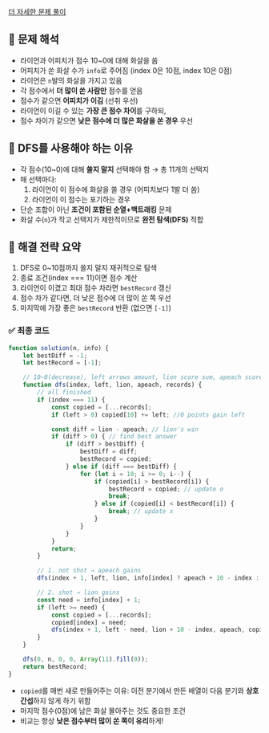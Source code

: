 [더 자세한 문제 풀이](https://velog.io/@pcwadarong/프로그래머스-2022-kakao-blind-recruitment-양궁대회)

## 🧩 문제 해석

* 라이언과 어피치가 점수 10\~0에 대해 화살을 쏨
* 어피치가 쏜 화살 수가 `info`로 주어짐 (index 0은 10점, index 10은 0점)
* 라이언은 `n`발의 화살을 가지고 있음
* 각 점수에서 **더 많이 쏜 사람만** 점수를 얻음
* 점수가 같으면 **어피치가 이김** (선취 우선)
* 라이언이 이길 수 있는 **가장 큰 점수 차이**를 구하되,
* 점수 차이가 같으면 **낮은 점수에 더 많은 화살을 쏜 경우** 우선

## 🔎 DFS를 사용해야 하는 이유

* 각 점수(10\~0)에 대해 **쏠지 말지** 선택해야 함 → 총 11개의 선택지
* 매 선택마다:
  1. 라이언이 이 점수에 화살을 쏠 경우 (어피치보다 1발 더 쏨)
  2. 라이언이 이 점수는 포기하는 경우
* 단순 조합이 아닌 **조건이 포함된 순열+백트래킹** 문제
* 화살 수(`n`)가 작고 선택지가 제한적이므로 **완전 탐색(DFS)** 적합

## 🧠 해결 전략 요약

1. DFS로 0\~10점까지 쏠지 말지 재귀적으로 탐색
2. 종료 조건(index === 11)이면 점수 계산
3. 라이언이 이겼고 최대 점수 차라면 `bestRecord` 갱신
4. 점수 차가 같다면, 더 낮은 점수에 더 많이 쏜 쪽 우선
5. 마지막에 가장 좋은 `bestRecord` 반환 (없으면 `[-1]`)


### ✅ 최종 코드

```ts
function solution(n, info) {
    let bestDiff = -1;
    let bestRecord = [-1];

    // 10~0(decrease), left arrows amount, lion score sum, apeach score sum, lions records arr
    function dfs(index, left, lion, apeach, records) {
        // all finished
        if (index === 11) {
            const copied = [...records];
            if (left > 0) copied[10] += left; //0 points gain left

            const diff = lion - apeach; // lion's win
            if (diff > 0) { // find best answer
                if (diff > bestDiff) {
                    bestDiff = diff;
                    bestRecord = copied;
                } else if (diff === bestDiff) {
                    for (let i = 10; i >= 0; i--) {
                        if (copied[i] > bestRecord[i]) {
                            bestRecord = copied; // update o
                            break;
                        } else if (copied[i] < bestRecord[i]) {
                            break; // update x
                        }
                    }
                }
            }
            return;
        }

        // 1. not shot → apeach gains
        dfs(index + 1, left, lion, info[index] ? apeach + 10 - index : apeach, records);

        // 2. shot → lion gains
        const need = info[index] + 1;
        if (left >= need) {
            const copied = [...records];
            copied[index] = need;
            dfs(index + 1, left - need, lion + 10 - index, apeach, copied);
        }
    }

    dfs(0, n, 0, 0, Array(11).fill(0));
    return bestRecord;
}
```

* `copied`를 매번 새로 만들어주는 이유: 이전 분기에서 만든 배열이 다음 분기와 **상호 간섭**하지 않게 하기 위함
* 마지막 점수(0점)에 남은 화살 몰아주는 것도 중요한 조건
* 비교는 항상 **낮은 점수부터 많이 쏜 쪽이 유리**하게!
